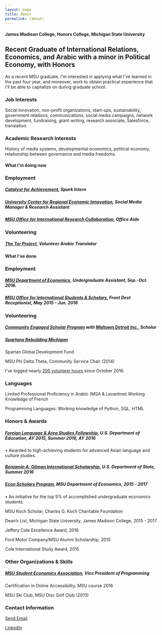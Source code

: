 ```yaml
---
layout: page
title: About
permalink: /about/
---
```


#### James Madison College, Honors College, Michigan State University

## Recent Graduate of International Relations, Economics, and Arabic with a minor in Political Economy, with Honors

As a recent MSU graduate, I'm interested in applying what I've learned in the past four year, and moreover, work to obtain practical experience that I'll be able to capitalize on during graduate school.

### Job Interests

Social innovation, non-profit organizations, start-ups, sustainability, government relations, communications, social media campaigns, network development, fundraising, grant writing, research associate, Salesforce, translation.

### Academic Research Interests

History of media systems, developmental economics, political economy, relationship between governance and media freedoms.

#### What I'm doing now

### Employment
##### [Catalyst for Achievement](https://www.catalystforachievement.org/), *Spark Intern*
##### [University Center for Regional Economic Innovation](https://reicenter.org/), *Social Media Manager & Research Assistant*
##### [MSU Office for International Research Collaboration](http://oirc.isp.msu.edu/), *Office Aide*


### Volunteering
##### [The Tor Project](https://www.torproject.org/), *Volunteer Arabic Translator*


#### What I've done

### Employment
##### [MSU Department of Economics](http://econ.msu.edu/), *Undergraduate Assistant*, Sep.-Oct. 2016.
##### [MSU Office for International Students & Scholars](http://oiss.isp.msu.edu/), *Front Dest Receptionist*, May 2015 - Jun. 2016

### Volunteering
##### [Community Engaged Scholar Program](https://engage.msu.edu/) with [Midtown Detroit Inc.](http://midtowndetroitinc.org/), *Scholar*

##### [Spartans Rebuilding Michigan](spartansrebuildingmichigan.org)

Spartan Global Development Fund

MSU Phi Delta Theta, Community Service Chair (2014)

I've logged nearly [200 volunteer hours](https://www.givegab.com/users/jacob-leppek-df65a557-30e7-413a-bfcf-5d14bea70d0b)
since October 2016.

### Languages

Limited Professional Proficiency in Arabic (MSA & Levantine)
Working Knowledge of French

Programming Languages: Working knowledge of Python, SQL, HTML

### Honors & Awards

##### [Foreign Language & Area Studies Fellowship](https://www2.ed.gov/programs/iegpsflasf/index.html), U.S. Department of Education, AY 2015, Summer 2016, AY 2016

•	Awarded to high-achieving students for advanced Asian language and culture studies.

##### [Benjamin A. Gilman International Scholarship](https://www.iie.org/Programs/Gilman-Scholarship-Program), U.S. Department of State, Summer 2016

##### [Econ Scholars Program](http://econ.msu.edu/undergraduate/scholars.php), MSU Department of Economics, 2015 - 2017

•	An initiative for the top 5% of accomplished undergraduate economics students.

MSU Koch Scholar, Charles G. Koch Charitable Foundation

Dean’s List, Michigan State University, James Madison College, 2015 - 2017

Jeffery Cole Excellence Award,	2016

Ford Motor Company/MSU Alumni Scholarship,	2015

Cole International Study Award, 2015


### Other Organizations & Skills

##### [MSU Student Economics Association](http://msuecon.wixsite.com/msusea), Vice President of Programming

Certification in Online Accessibility, MSU course 2016

MSU Ski Club, MSU Disc Golf Club (2013)

### Contact Information

[Send Email](mailto:leppekj@gmail.com)

[LinkedIn](linkedin.com/in/leppekja)

